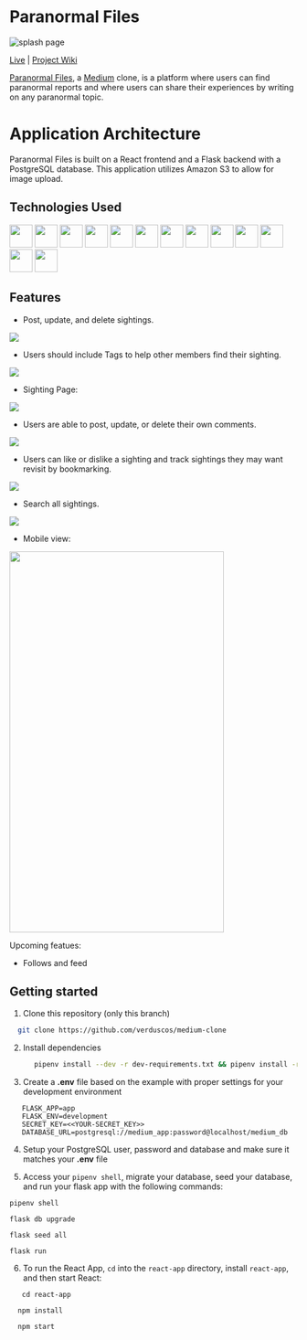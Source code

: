 # Paranormal Files 
![splash page](https://i.imgur.com/2dERcHN.png)

[Live](https://paranormalfiles.herokuapp.com/) | [Project Wiki](https://github.com/verduscos/medium-clone/wiki)

[Paranormal Files](https://paranormalfiles.herokuapp.com/), a [Medium](https://medium.com/) clone,  is a platform where users can find paranormal reports and where users  can share their experiences by writing on any paranormal topic.

# Application Architecture
Paranormal Files is built on a React frontend and a Flask backend with a PostgreSQL database. This application utilizes Amazon S3 to allow for image upload.

## Technologies Used
<div>
   <img src="https://cdn.jsdelivr.net/gh/devicons/devicon/icons/flask/flask-original.svg" height=40/>
   <img src="https://cdn.jsdelivr.net/gh/devicons/devicon/icons/sqlalchemy/sqlalchemy-original.svg" height=40/>
   <img src="https://cdn.jsdelivr.net/gh/devicons/devicon/icons/python/python-original.svg" height=40/>
   <img src="https://cdn.jsdelivr.net/gh/devicons/devicon/icons/react/react-original.svg" height=40/>
   <img src="https://cdn.jsdelivr.net/gh/devicons/devicon/icons/redux/redux-original.svg" height=40/>
   <img  src="https://cdn.jsdelivr.net/gh/devicons/devicon/icons/javascript/javascript-original.svg"  height=40/>
   <img src="https://cdn.jsdelivr.net/gh/devicons/devicon/icons/postgresql/postgresql-original-wordmark.svg" height=40 />
   <img  src="https://cdn.jsdelivr.net/gh/devicons/devicon/icons/css3/css3-original.svg"  height=40/>
   <img  src="https://cdn.jsdelivr.net/gh/devicons/devicon/icons/html5/html5-original.svg"  height=40/>
   <img  src="https://cdn.jsdelivr.net/gh/devicons/devicon/icons/git/git-original.svg"  height=40/>
   <img src="https://cdn.jsdelivr.net/gh/devicons/devicon/icons/docker/docker-original.svg" height=40/>
   <img  src="https://cdn.jsdelivr.net/gh/devicons/devicon/icons/vscode/vscode-original.svg"  height=40/>
   <img src="https://cdn.jsdelivr.net/gh/devicons/devicon/icons/amazonwebservices/amazonwebservices-original-wordmark.svg" height=40 />
</div>

## Features
 * Post, update, and delete sightings.
<img src="https://user-images.githubusercontent.com/89158442/207747715-3ba9718a-7166-402f-a1bc-a7ecf8fed472.png" />

 * Users should include Tags to help other members find their sighting.
<img src="https://user-images.githubusercontent.com/89158442/207747729-a95bdf38-dc73-4db2-8e54-6c0e98a7100d.png" />

 * Sighting Page:
<img src="https://user-images.githubusercontent.com/89158442/207747736-fc38e20a-9013-42ae-9b81-4cc9776cbb9b.png" />

 * Users are able to post, update, or delete their own comments.
<img src="https://user-images.githubusercontent.com/89158442/207751090-6cae53ee-02b7-4150-be5d-75e9d32975d9.png" />

 * Users can like or dislike a sighting and track sightings they may want revisit by bookmarking.
<img src="https://user-images.githubusercontent.com/89158442/207751588-4c059d43-e28a-4d54-8def-8e5600f9c328.png" />

 * Search all sightings.
<img src="https://user-images.githubusercontent.com/89158442/207752000-056e11a7-99b6-4253-85e0-cc60f87b76b4.png" />

 * Mobile view:
<img src="https://user-images.githubusercontent.com/89158442/207755722-260ada6c-2478-4977-a35c-8752f7bba8f0.png" height=667 width=375 />

Upcoming featues:
 * Follows and feed

## Getting started

1. Clone this repository (only this branch)

 ```bash
   git clone https://github.com/verduscos/medium-clone
 ```

2. Install dependencies

```bash
      pipenv install --dev -r dev-requirements.txt && pipenv install -r requirements.txt
```

3. Create a **.env** file based on the example with proper settings for your
   development environment
```
   FLASK_APP=app
   FLASK_ENV=development
   SECRET_KEY=<<YOUR-SECRET_KEY>>
   DATABASE_URL=postgresql://medium_app:password@localhost/medium_db
```

4. Setup your PostgreSQL user, password and database and make sure it matches your **.env** file

5. Access your `pipenv shell`, migrate your database, seed your database, and run your flask app with the following commands:
```
pipenv shell
```
```
flask db upgrade
```
```
flask seed all
```
```
flask run
```

6. To run the React App, `cd` into the `react-app` directory, install `react-app`, and then start React:
 ```
    cd react-app
 ```
  ```
    npm install
 ```
  ```
    npm start
 ```
 

